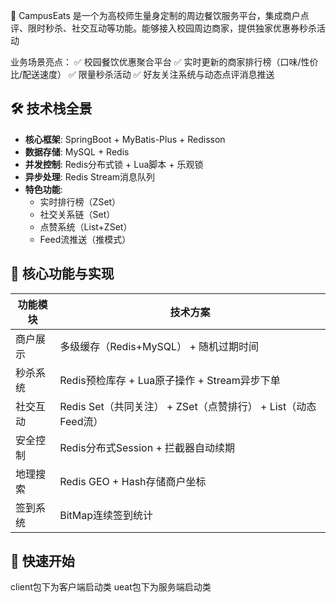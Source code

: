 🏫 CampusEats 是一个为高校师生量身定制的周边餐饮服务平台，集成商户点评、限时秒杀、社交互动等功能。能够接入校园周边商家，提供独家优惠券秒杀活动

业务场景亮点：
✅ 校园餐饮优惠聚合平台
✅ 实时更新的商家排行榜（口味/性价比/配送速度）
✅ 限量秒杀活动
✅ 好友关注系统与动态点评消息推送

## 🛠️ 技术栈全景
- **核心框架**: SpringBoot + MyBatis-Plus + Redisson
- **数据存储**: MySQL + Redis
- **并发控制**: Redis分布式锁 + Lua脚本 + 乐观锁
- **异步处理**: Redis Stream消息队列
- **特色功能**: 
  - 实时排行榜（ZSet）
  - 社交关系链（Set）
  - 点赞系统（List+ZSet）
  - Feed流推送（推模式）
    
## 🚀 核心功能与实现
|功能模块	|技术方案|
|----|----|
|商户展示|	多级缓存（Redis+MySQL） + 随机过期时间	|
|秒杀系统|	Redis预检库存 + Lua原子操作 + Stream异步下单	|
|社交互动|	Redis Set（共同关注） + ZSet（点赞排行） + List（动态Feed流）	|
|安全控制|	Redis分布式Session + 拦截器自动续期	|
|地理搜索|	Redis GEO + Hash存储商户坐标	|
|签到系统|	BitMap连续签到统计	|

## 🚀 快速开始
client包下为客户端启动类
ueat包下为服务端启动类
